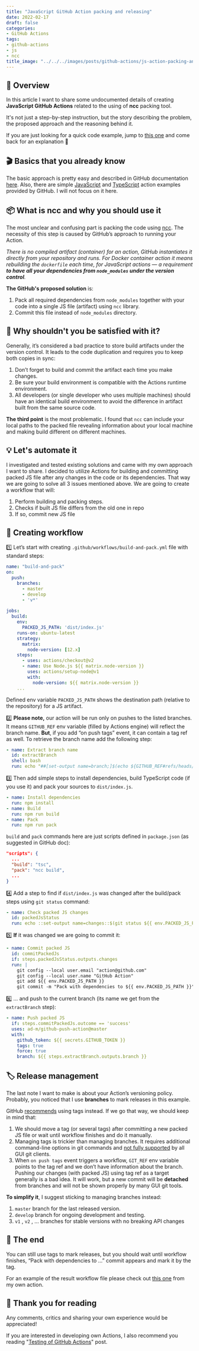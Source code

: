 ```yaml
---
title: "JavaScript GitHub Action packing and releasing"
date: 2022-02-17
draft: false
categories:
- GitHub Actions
tags:
- github-actions
- js
- ncc
title_image: "../../../images/posts/github-actions/js-action-packing-and-releasing/title.png"
---
```


## 🔭 Overview
In this article I want to share some undocumented details of creating **JavaScript GitHub Actions** related to the using of **ncc** packing tool.

It's not just a step-by-step instruction, but the story describing the problem, the proposed approach and the reasoning behind it.

If you are just looking for a quick code example, jump to [this one](https://github.com/cardinalby/git-get-release-action/blob/master/.github/workflows/build-pack.yml) and come back for an explanation 🙂

## 🎬 Basics that you already know
The basic approach is pretty easy and described in GitHub documentation [here](https://docs.github.com/en/actions/creating-actions/creating-a-javascript-action). Also, there are simple [JavaScript](https://github.com/actions/javascript-action) and [TypeScript](https://github.com/actions/typescript-action) action examples provided by GitHub. I will not focus on it here.

## 📦 What is ncc and why you should use it

The most unclear and confusing part is packing the code using [ncc](https://github.com/vercel/ncc). The necessity of this step is caused by GitHub’s approach to running your Action.

_There is no compiled artifact (container) for an action, GitHub instantiates it directly from your repository and runs. For Docker container action it means rebuilding the `dockerfile` each time, for JavaScript actions — a requirement **to have all your dependencies from `node_modules` under the version control**._

**The GitHub's proposed solution** is:
1. Pack all required dependencies from `node_modules` together with your code into a single JS file (artifact) using `ncc` library.
2. Commit this file instead of `node_modules` directory.

## 🤔 Why shouldn't you be satisfied with it?

Generally, it’s considered a bad practice to store build artifacts under the version control. It leads to the code duplication and requires you to keep both copies in sync:

1.  Don’t forget to build and commit the artifact each time you make changes.
2.  Be sure your build environment is compatible with the Actions runtime environment.
3.  All developers (or single developer who uses multiple machines) should have an identical build environment to avoid the difference in artifact built from the same source code.

**The third point** is the most problematic. I found that `ncc` can include your local paths to the packed file revealing information about your local machine and making build different on different machines.

## 💡 Let's automate it

I investigated and tested existing solutions and came with my own approach I want to share. I decided to utilize Actions for building and committing packed JS file after any changes in the code or its dependencies. That way we are going to solve all 3 issues mentioned above. We are going to create a workflow that will:

1.  Perform building and packing steps.
2.  Сhecks if built JS file differs from the old one in repo
3.  If so, commit new JS file

## 🚀 Creating workflow

1️⃣ Let’s start with creating `.github/workflows/build-and-pack.yml` file with standard steps:

```yaml
name: "build-and-pack"  
on:  
  push:  
    branches:  
      - master  
      - develop  
      - 'v*'  
  
jobs:  
  build:  
    env:  
      PACKED_JS_PATH: 'dist/index.js'  
    runs-on: ubuntu-latest  
    strategy:  
      matrix:  
        node-version: [12.x]  
    steps:  
      - uses: actions/checkout@v2        
      - name: Use Node.js ${{ matrix.node-version }}  
        uses: actions/setup-node@v1  
        with:  
          node-version: ${{ matrix.node-version }}  
    ...
```

Defined env variable `PACKED_JS_PATH` shows the destination path (relative to the repository) for a JS artifact.

2️⃣ **Please note,** our action will be run only on pushes to the listed branches. It means `GITHUB_REF` env variable (filled by Actions engine) will reflect the branch name. **But**, if you add “on push tags” event, it can contain a tag ref as well. To retrieve the branch name add the following step:

```yaml
- name: Extract branch name  
  id: extractBranch  
  shell: bash  
  run: echo "##[set-output name=branch;]$(echo ${GITHUB_REF#refs/heads/})"
```

3️⃣ Then add simple steps to install dependencies, build TypeScript code (if you use it) and pack your sources to `dist/index.js`.

```yaml
- name: Install dependencies  
  run: npm install  
- name: Build  
  run: npm run build  
- name: Pack  
  run: npm run pack
```

`build` and `pack` commands here are just scripts defined in `package.json` (as suggested in GitHub doc):

```json
"scripts": {  
  ...  
  "build": "tsc",  
  "pack": "ncc build",  
  ...  
}
```

4️⃣ Add a step to find if `dist/index.js` was changed after the build/pack steps using `git status` command:

```yaml
- name: Check packed JS changes  
  id: packedJsStatus  
  run: echo ::set-output name=changes::$(git status ${{ env.PACKED_JS_PATH }} --porcelain)
```

5️⃣ **If** it was changed we are going to commit it:

```yaml
- name: Commit packed JS  
  id: commitPackedJs  
  if: steps.packedJsStatus.outputs.changes  
  run: |  
    git config --local user.email "action@github.com"  
    git config --local user.name "GitHub Action"  
    git add ${{ env.PACKED_JS_PATH }}  
    git commit -m "Pack with dependencies to ${{ env.PACKED_JS_PATH }}"
```

6️⃣ ... and push to the current branch (its name we get from the `extractBranch` step):

```yaml
- name: Push packed JS  
  if: steps.commitPackedJs.outcome == 'success'  
  uses: ad-m/github-push-action@master  
  with:  
    github_token: ${{ secrets.GITHUB_TOKEN }}  
    tags: true  
    force: true  
    branch: ${{ steps.extractBranch.outputs.branch }}
```

## 🏷 Release management
The last note I want to make is about your Action’s versioning policy. Probably, you noticed that I use **branches** to mark releases in this example.

GitHub [recommends](https://docs.github.com/en/actions/creating-actions/about-actions#using-tags-for-release-management) using tags instead. If we go that way, we should keep in mind that:
1.  We should move a tag (or several tags) after committing a new packed JS file or wait until workflow finishes and do it manually.
2. Managing tags is trickier than managing branches. It requires additional command-line options in git commands and [not fully supported](https://youtrack.jetbrains.com/issue/IDEA-159572) by all GUI git clients.
3.  When `on push tags` event triggers a workflow, `GIT_REF` env variable points to the tag ref and we don’t have information about the branch. Pushing our changes (with packed JS) using tag ref as a target generally is a bad idea. It will work, but a new commit will be **detached** from branches and will not be shown properly by many GUI git tools.

**To simplify it**, I suggest sticking to managing branches instead:
1.  `master` branch for the last released version.
2.  `develop` branch for ongoing development and testing.
3.  `v1` , `v2` , … branches for stable versions with no breaking API changes

## 🏁 The end

You can still use tags to mark releases, but you should wait until workflow finishes, “Pack with dependencies to …” commit appears and mark it by the tag.

For an example of the result workflow file please check out [this one](https://github.com/cardinalby/git-get-release-action/blob/master/.github/workflows/build-pack.yml) from my own action.

## 👏 Thank you for reading

Any comments, critics and sharing your own experience would be appreciated!

If you are interested in developing own Actions, I also recommend you reading "[Testing of GitHub Actions](testing/1-testing-of-github-actions-intro.md)" post.